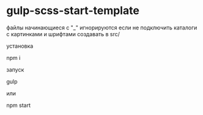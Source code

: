 # gulp-scss-start-template

файлы начинающиеся с "_" игнорируются если не подключить каталоги с картинками и шрифтами создавать в src/

установка

npm i

запуск

gulp

или

npm start
